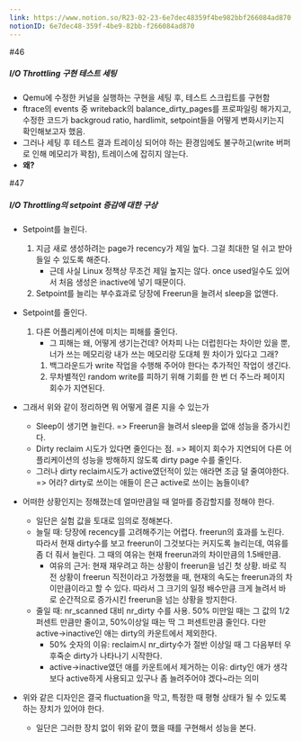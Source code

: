 ```yaml
---
link: https://www.notion.so/R23-02-23-6e7dec48359f4be982bbf266084ad870
notionID: 6e7dec48-359f-4be9-82bb-f266084ad870
---
```

#46
##### I/O Throttling 구현 테스트 세팅
- Qemu에 수정한 커널을 실행하는 구현을 세팅 후, 테스트 스크립트를 구현함
- ftrace의 events 중 writeback의 balance_dirty_pages를 프로파일링 해가지고, 수정한 코드가 backgroud ratio, hardlimit, setpoint들을 어떻게 변화시키는지 확인해보고자 했음.
- 그러나 세팅 후 테스트 결과 트레이싱 되어야 하는 환경임에도 불구하고(write 버퍼로 인해 메모리가 꽉참), 트레이스에 잡히지 않는다.
- **왜?**

#47
##### I/O Throttling의 setpoint 증감에 대한 구상
- Setpoint를 늘린다.
	1. 지금 새로 생성하려는 page가 recency가 제일 높다. 그걸 최대한 덜 쉬고 받아들일 수 있도록 해준다.
		- 근데 사실 Linux 정책상 무조건 제일 높지는 않다. once used일수도 있어서 처음 생성은 inactive에 넣기 때문이다.
	2. Setpoint를 늘리는 부수효과로 당장에 Freerun을 늘려서 sleep을 없앤다.
- Setpoint를 줄인다.
	1. 다른 어플리케이션에 미치는 피해를 줄인다.
		- 그 피해는 왜, 어떻게 생기는건데? 어차피 나는 더럽힌다는 차이만 있을 뿐, 너가 쓰는 메모리랑 내가 쓰는 메모리랑 도대체 뭔 차이가 있다고 그래?
		1. 백그라운드가 write 작업을 수행해 주어야 한다는 추가적인 작업이 생긴다.
		2. 무차별적인 random write를 피하기 위해 기회를 한 번 더 주느라 페이지 회수가 지연된다.

- 그래서 위와 같이 정리하면 뭐 어떻게 결론 지을 수 있는가
	- Sleep이 생기면 늘린다. => Freerun을 늘려서 sleep을 없애 성능을 증가시킨다.
	- Dirty reclaim 시도가 있다면 줄인다는 점. => 페이지 회수가 지연되어 다른 어플리케이션의 성능을 방해하지 않도록 dirty page 수를 줄인다.
	- 그러나 dirty reclaim시도가 active였던적이 있는 애라면 조금 덜 줄여야한다. => 어라? dirty로 쓰이는 애들이 은근 active로 쓰이는 놈들이네?

- 어떠한 상황인지는 정해졌는데 얼마만큼일 때 얼마를 증감할지를 정해야 한다.
	- 일단은 실험 값을 토대로 임의로 정해본다.
	- 늘릴 때: 당장에 recency를 고려해주기는 어렵다. freerun의 효과를 노린다. 따라서 현재 dirty수를 보고 freerun이 그것보다는 커지도록 늘리는데, 여유를 좀 더 줘서 늘린다. 그 때의 여유는 현재 freerun과의 차이만큼의 1.5배만큼.
		- 여유의 근거: 현재 재우려고 하는 상황이 freerun을 넘긴 첫 상황. 바로 직전 상황이 freerun 직전이라고 가정했을 때, 현재의 속도는 freerun과의 차이만큼이라고 할 수 있다. 따라서 그 크기의 일정 배수만큼 크게 늘려서 바로 순간적으로 증가시킨 freerun을 넘는 상황을 방지한다.
	- 줄일 때: nr_scanned 대비 nr_dirty 수를 사용. 50% 미만일 때는 그 값의 1/2 퍼센트 만큼만 줄이고, 50%이상일 때는 딱 그 퍼센트만큼 줄인다. 다만 active->inactive인 애는 dirty의 카운트에서 제외한다.
		- 50% 숫자의 이유: reclaim시 nr_dirty수가 절반 이상일 때 그 다음부터 우후죽순 dirty가 나타나기 시작한다.
		- active->inactive였던 애를 카운트에서 제거하는 이유: dirty인 애가 생각보다 active하게 사용되고 있구나 좀 늘려주어야 겠다~라는 의미

- 위와 같은 디자인은 결국 fluctuation을 막고, 특정한 때 평형 상태가 될 수 있도록 하는 장치가 있어야 한다.
	- 일단은 그러한 장치 없이 위와 같이 했을 때를 구현해서 성능을 본다.
